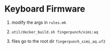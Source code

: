 # Keyboard Firmware

1. modify the args in `rules.mk`

2. `util/docker_build.sh fingerpunch/ximi:aq`

3. files go to the root dir `fingerpunch_ximi_aq.uf2`

